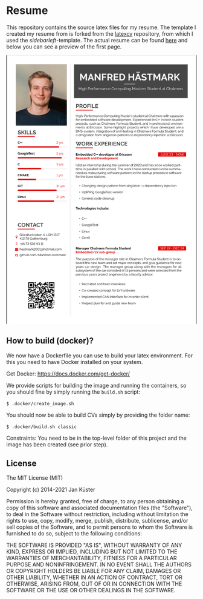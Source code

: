 # Resume

This repository contains the source latex files for my resume. The template I created my resume from 
is forked from the [latexcv](https://github.com/jankapunkt/latexcv) repository, from which I used the *sidebarleft*-template.
The actual resume can be found [here](sidebarleft/main.pdf) and below you can see a preview of the first page.

![](docs/media/sidebarleft.png)

## How to build (docker)?

We now have a Dockerfile you can use to build your latex environment. 
For this you need to have Docker installed on your system.

Get Docker: https://docs.docker.com/get-docker/

We provide scripts for building the image and running the containers, 
so you should fine by simply running the `build.sh` script:

```shell
$ .docker/create_image.sh
```

You should now be able to build CVs simply by providing the folder name:

```shell
$ .docker/build.sh classic
```

Constraints: You need to be in the top-level folder of this project and the image has been created (see prior step).

## License

The MIT License (MIT)

Copyright (c) 2014-2021 Jan Küster

Permission is hereby granted, free of charge, to any person obtaining a copy
of this software and associated documentation files (the "Software"), to deal
in the Software without restriction, including without limitation the rights
to use, copy, modify, merge, publish, distribute, sublicense, and/or sell
copies of the Software, and to permit persons to whom the Software is
furnished to do so, subject to the following conditions:
	
THE SOFTWARE IS PROVIDED "AS IS", WITHOUT WARRANTY OF ANY KIND, EXPRESS OR
IMPLIED, INCLUDING BUT NOT LIMITED TO THE WARRANTIES OF MERCHANTABILITY,
FITNESS FOR A PARTICULAR PURPOSE AND NONINFRINGEMENT. IN NO EVENT SHALL THE
AUTHORS OR COPYRIGHT HOLDERS BE LIABLE FOR ANY CLAIM, DAMAGES OR OTHER
LIABILITY, WHETHER IN AN ACTION OF CONTRACT, TORT OR OTHERWISE, ARISING FROM,
OUT OF OR IN CONNECTION WITH THE SOFTWARE OR THE USE OR OTHER DEALINGS IN
THE SOFTWARE.

